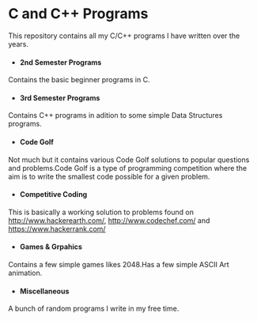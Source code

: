 C and C++ Programs
==================

This repository contains all my C/C++ programs I have written over the years.

* #### 2nd Semester Programs  
 Contains the basic beginner programs in C.
* #### 3rd Semester Programs  
 Contains C++ programs in adition to some simple Data Structures programs.
* #### Code Golf  
 Not much but it contains various Code Golf solutions to popular questions and problems.Code Golf is a type of programming competition where the aim is to write the smallest code possible for a given problem.
* #### Competitive Coding  
 This is basically a working solution to problems found on http://www.hackerearth.com/, http://www.codechef.com/ and https://www.hackerrank.com/
* #### Games & Grpahics  
 Contains a few simple games likes 2048.Has a few simple ASCII Art animation.
* #### Miscellaneous  
 A bunch of random programs I write in my free time.
